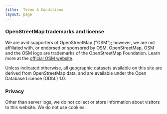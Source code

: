 ```yaml
---
title:  Terms & Conditions
layout: page
---
```


<div class="text-container" markdown="1">

### OpenStreetMap trademarks and license

We are avid supporters of OpenStreetMap ("OSM"); however, we are not affiliated with, or endorsed or sponsored by OSM. OpenStreetMap, OSM and the OSM logo are trademarks
of the OpenStreetMap Foundation. Learn more at the [official OSM website](http://wiki.openstreetmap.org).

Unless indicated otherwise, all geographic datasets available on this site are derived
from OpenStreetMap data, and are available under the Open Database License (ODbL) 1.0.

### Privacy

Other than server logs, we do not collect or store information about visitors to this website. We do not use cookies.

</div>